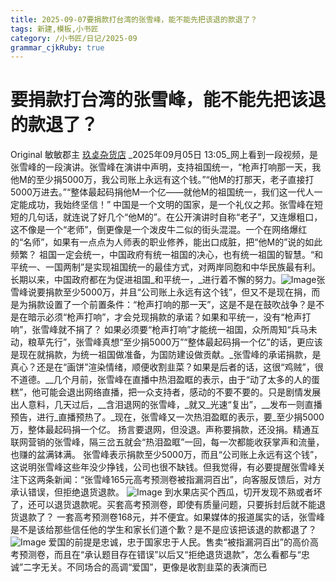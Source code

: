 ```yaml
---
title: 2025-09-07要捐款打台湾的张雪峰，能不能先把该退的款退了？
tags: 新建,模板,小书匠
category: /小书匠/日记/2025-09
grammar_cjkRuby: true
---
```



# 要捐款打台湾的张雪峰，能不能先把该退的款退了？

Original 敏敏郡主 [玖奌杂货店](javascript:null) _2025年09月05日 13:05_网上看到一段视频，是张雪峰的一段演讲。张雪峰在演讲中声明，支持祖国统一，“枪声打响那一天，我他M的至少捐5000万，我公司账上永远有这个钱。”“他M的打那天，老子直接打5000万进去。”“整体最起码捐他M一个亿——就他M的祖国统一，我们这一代人一定能成功，我始终坚信！”
中国是一个文明的国家，是一个礼仪之邦。张雪峰在短短的几句话，就连说了好几个“他M的”。在公开演讲时自称“老子”，又连爆粗口，这不像是一个“老师”，倒更像是一个泼皮牛二似的街头混混。一个在网络爆红的“名师”，如果有一点点为人师表的职业修养，能出口成脏，把“他M的”说的如此频繁？
祖国一定会统一，中国政府有统一祖国的决心，也有统一祖国的智慧。“和平统一、一国两制”是实现祖国统一的最佳方式，对两岸同胞和中华民族最有利。长期以来，中国政府都在为促进祖国_和平统一，_进行着不懈的努力。![Image](https://d4nnp840zy74js.archive.is/LkHlf/c7fdfca3059a0aebfbd9a9ddd5b6e953bef388f6.webp#imgIndex=0)张雪峰说要捐款至少5000万，并且“公司账上永远有这个钱”，但又不是现在捐，而是为捐款设置了一个前置条件：“枪声打响的那一天”，这是不是在鼓吹战争？是不是在暗示必须“枪声打响”，才会兑现捐款的承诺？如果和平统一，没有“枪声打响”，张雪峰就不捐了？
如果必须要“枪声打响”才能统一祖国，众所周知“兵马未动，粮草先行”，张雪峰真想“至少捐5000万”“整体最起码捐一个亿”的话，更应该是现在就捐款，为统一祖国做准备，为国防建设做贡献。_张雪峰的承诺捐款，是真心？还是在“画饼”渲染情绪，顺便收割韭菜？如果是后者的话，这很“鸡贼”，很不道德。__几个月前，张雪峰在直播中热泪盈眶的表示，由于“动了太多的人的蛋糕”，他可能会退出网络直播，把一众支持者，感动的不要不要的。只是剧情发展出人意料，几天过后，__含泪退网的张雪峰，_就又_光速“复出”，__发布一则直播预告，进行_直播预热了。_现在，张雪峰又一次热泪盈眶的表示，要_至少捐5000万，整体最起码捐一个亿。
扬言要退网，但没退。声称要捐款，还没捐。精通互联网营销的张雪峰，隔三岔五就会“热泪盈眶”一回，每一次都能收获掌声和流量，也赚的盆满钵满。
张雪峰表示捐款至少5000万，而且“公司账上永远有这个钱”，这说明张雪峰这些年没少挣钱，公司也很不缺钱。但我觉得，有必要提醒张雪峰关注下这两条新闻：“张雪峰165元高考预测卷被指漏洞百出”，向客服反馈后，对方承认错误，但拒绝退货退款。
![Image](https://d4nnp840zy74js.archive.is/LkHlf/9a87f88937359a641fda64a8cabf7437b3763d77.webp#imgIndex=1)
到水果店买个西瓜，切开发现不熟或者坏了，还可以退货退款呢。买套高考预测卷，即使有质量问题，只要拆封后就不能退货退款了？
一套高考预测卷168元，并不便宜。如果媒体的报道属实的话，张雪峰是不是该给那些信任他的学生和家长们道个歉？是不是应该把该退的款都退了？![Image](https://d4nnp840zy74js.archive.is/LkHlf/dfa25a12b0871c730acb99dd3473171629268c2d.webp#imgIndex=2)
爱国的前提是忠诚，忠于国家忠于人民。售卖“被指漏洞百出”的高价高考预测卷，而且在“承认题目存在错误”以后又“拒绝退货退款”，怎么看都与“忠诚”二字无关。不同场合的高调“爱国”，更像是收割韭菜的表演而已